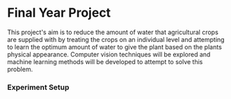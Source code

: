 # Final Year Project

This project's aim is to reduce the amount of water that agricultural crops are supplied with by treating the crops on an individual level and attempting to learn the optimum amount of water to give the plant based on the plants physical appearance. 
Computer vision techniques will be explored and machine learning methods will be developed to attempt to solve this problem.

###  Experiment Setup
